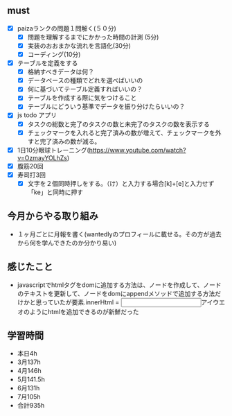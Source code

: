 

## must
- [x] paizaランクの問題１問解く(５０分)
  - [x] 問題を理解するまでにかかった時間の計測 (5分)
  - [x] 実装のおおまかな流れを言語化(30分)
  - [x] コーディング(10分)
- [x] テーブルを定義をする
  - [x] 格納すべきデータは何？
  - [x] データベースの種類でどれを選べばいいの
  - [x] 何に基づいてテーブル定義すればいいの？
  - [x] テーブルを作成する際に気をつけること
  - [x] テーブルにどういう基準でデータを振り分けたらいいの？
- [x] js todo アプリ  
  - [x] タスクの総数と完了のタスクの数と未完了のタスクの数を表示する  
  - [x] チェックマークを入れると完了済みの数が増えて、チェックマークを外すと完了済みの数が減る。

- [x] 1日10分眼球トレーニング(https://www.youtube.com/watch?v=OzmayYOLhZs)
- [x] 腹筋20回
- [x] 寿司打3回
  - [x] 文字を２個同時押しをする。（け）と入力する場合[k]+[e]と入力せず「ke」と同時に押す

## 今月からやる取り組み
- １ヶ月ごとに月報を書く(wantedlyのプロフィールに載せる。その方が過去から何を学んできたのか分かり易い)



## 感じたこと
- javascriptでhtmlタグをdomに追加する方法は、ノードを作成して、ノードのテキストを更新して、ノードをdomにappendメソッドで追加する方法だけかと思っていたが要素.innerHtml = <input>アイウエオ</input>のようにhtmlを追加できるのが新鮮だった
  

## 学習時間
  - 本日4h
  - 3月137h
  - 4月146h
  - 5月141.5h
  - 6月131h
  - 7月105h
  - 合計935h
    



